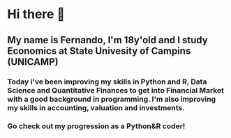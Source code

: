 # Hi there 👋
## My name is Fernando, I'm 18y'old and I study Economics at State Univesity of Campins (UNICAMP)
### Today i've been improving my skills in Python and R, Data Science and Quantitative Finances to get into Financial Market with a good background in programming. I'm also improving my skills in accounting, valuation and investments.
### Go check out my progression as a Python&R coder!
